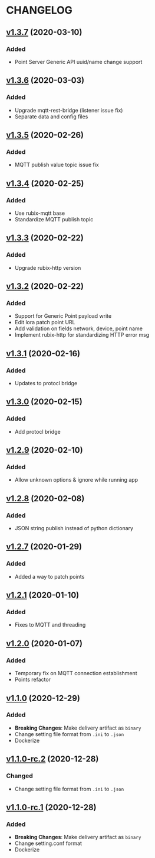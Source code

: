 # CHANGELOG
## [v1.3.7](https://github.com/NubeIO/lora-raw/tree/v1.3.7) (2020-03-10)
### Added
- Point Server Generic API uuid/name change support

## [v1.3.6](https://github.com/NubeIO/lora-raw/tree/v1.3.6) (2020-03-03)
### Added
- Upgrade mqtt-rest-bridge (listener issue fix)
- Separate data and config files

## [v1.3.5](https://github.com/NubeIO/lora-raw/tree/v1.3.5) (2020-02-26)
### Added
- MQTT publish value topic issue fix

## [v1.3.4](https://github.com/NubeIO/lora-raw/tree/v1.3.4) (2020-02-25)
### Added
- Use rubix-mqtt base
- Standardize MQTT publish topic

## [v1.3.3](https://github.com/NubeIO/lora-raw/tree/v1.3.3) (2020-02-22)
### Added
- Upgrade rubix-http version

## [v1.3.2](https://github.com/NubeIO/lora-raw/tree/v1.3.2) (2020-02-22)
### Added
- Support for Generic Point payload write
- Edit lora patch point URL
- Add validation on fields network, device, point name
- Implement rubix-http for standardizing HTTP error msg

## [v1.3.1](https://github.com/NubeIO/lora-raw/tree/v1.3.1) (2020-02-16)
### Added
- Updates to protocl bridge

## [v1.3.0](https://github.com/NubeIO/lora-raw/tree/v1.3.0) (2020-02-15)
### Added
- Add protocl bridge

## [v1.2.9](https://github.com/NubeIO/lora-raw/tree/v1.2.9) (2020-02-10)
### Added
- Allow unknown options & ignore while running app

## [v1.2.8](https://github.com/NubeIO/lora-raw/tree/v1.2.8) (2020-02-08)
### Added
- JSON string publish instead of python dictionary

## [v1.2.7](https://github.com/NubeIO/lora-raw/tree/v1.2.7) (2020-01-29)
### Added
- Added a way to patch points

## [v1.2.1](https://github.com/NubeIO/lora-raw/tree/v1.2.1) (2020-01-10)
### Added
- Fixes to MQTT and threading

## [v1.2.0](https://github.com/NubeIO/lora-raw/tree/v1.2.0) (2020-01-07)
### Added
- Temporary fix on MQTT connection establishment
- Points refactor

## [v1.1.0](https://github.com/NubeIO/lora-raw/tree/v1.1.0) (2020-12-29)
### Added
- **Breaking Changes**: Make delivery artifact as `binary`
- Change setting file format from `.ini` to `.json`
- Dockerize

## [v1.1.0-rc.2](https://github.com/NubeIO/lora-raw/tree/v1.1.0-rc.2) (2020-12-28)
### Changed
- Change setting file format from `.ini` to `.json`

## [v1.1.0-rc.1](https://github.com/NubeIO/lora-raw/tree/v1.1.0-rc.1) (2020-12-28)
### Added
- **Breaking Changes**: Make delivery artifact as `binary`
- Change setting.conf format
- Dockerize

